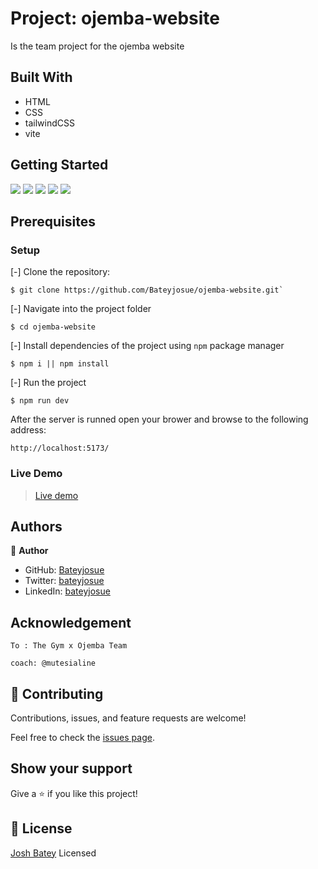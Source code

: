 


#

# Project: ojemba-website

Is the team project for the ojemba website

<!-- 
<table align="center">
 <tr>
  <td>
   <img src="./assets/mock.png" />
  </td>
 </tr>
</table> -->
## Built With

- HTML
- CSS
- tailwindCSS
- vite

## Getting Started
![](https://img.shields.io/github/issues/Bateyjosue/ojemba-website)
![](https://img.shields.io/github/forks/Bateyjosue/ojemba-website)
![](https://img.shields.io/github/stars/Bateyjosue/ojemba-website)
![](https://img.shields.io/github/license/Bateyjosue/ojemba-website)
![]([https://img.shields.io/github/issues/Bateyjosue/ojemba-website](https://img.shields.io/twitter/url?url=https%3A%2F%2Fgithub.com%2FBateyjosue%2Fbateyjosue.me))

## Prerequisites

### Setup
[-] Clone the repository:

    $ git clone https://github.com/Bateyjosue/ojemba-website.git`

[-] Navigate into the project folder

    $ cd ojemba-website

[-] Install dependencies of the project using `npm` package manager

    $ npm i || npm install

[-] Run the project 

    $ npm run dev

After the server is runned open your brower and browse to the following address: 

    http://localhost:5173/


### Live Demo
 > [Live demo](https://ojemba-website-jb.netlify.app)

## Authors

👤 **Author**

- GitHub: [Bateyjosue](https://github.com/Bateyjosue)
- Twitter: [bateyjosue](https://twitter.com/JosueBatey)
- LinkedIn: [bateyjosue](https://linkedin.com/in/josuebatey)
## Acknowledgement
    To : The Gym x Ojemba Team

    coach: @mutesialine
    

## 🤝 Contributing

  Contributions, issues, and feature requests are welcome!

  Feel free to check the [issues page](../../issues/).

## Show your support

Give a ⭐️ if you like this project!

## 📝 License

[Josh Batey](/LICENSE) Licensed
